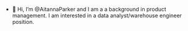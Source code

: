 - 👋 Hi, I’m @AitannaParker and I am a a background in product management. I am interested in a data analyst/warehouse engineer position. 


